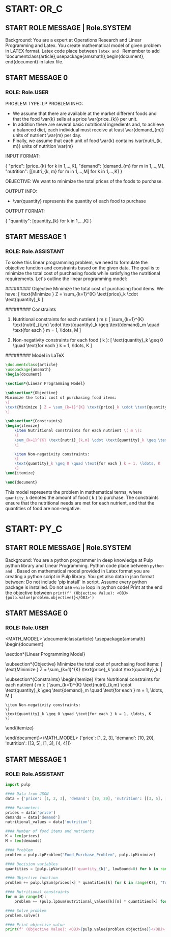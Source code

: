 # START: OR_C 
## START ROLE MESSAGE | Role.SYSTEM 
Background: You are a expert at Operations Research and Linear Programming and Latex. You create mathematical model of given problem in LATEX format. Latex code place between ```latex and ``` Remember to add 'documentclass{article},usepackage{amsmath},begin{document}, end{document} in latex file. 
## START MESSAGE 0 
### ROLE: Role.USER
<DESCRIPTION>
PROBLEM TYPE: LP
PROBLEM INFO:

- We assume that there are available at the market different foods and that the food \var{k} sells at a price \var{price_{k}} per unit. 
- In addition there are several basic nutritional ingredients and, to achieve a balanced diet, each individual must receive at least \var{demand_{m}} units of nutrient \var{m} per day. 
- Finally, we assume that each unit of food \var{k} contains \var{nutri_{k, m}} units of nutrition \var{m}

INPUT FORMAT:

{
	"price": [price_{k} for k in 1,...,K],
	"demand": [demand_{m} for m in 1,...,M],
	"nutrition": [[nutri_{k, m} for m in 1,...,M] for k in 1,...,K]
}


OBJECTIVE: We want to minimize the total prices of the foods to purchase.

OUTPUT INFO:

- \var{quantity} represents the quantity of each food to purchase

OUTPUT FORMAT:

{
	"quantity": [quantity_{k} for k in 1,...,K]
}
</DESCRIPTION>


## START MESSAGE 1 
### ROLE: Role.ASSISTANT
To solve this linear programming problem, we need to formulate the objective function and constraints based on the given data. The goal is to minimize the total cost of purchasing foods while satisfying the nutritional requirements. Let's outline the linear programming model:

######### Objective
Minimize the total cost of purchasing food items. We have:
\[
\text{Minimize } Z = \sum_{k=1}^{K} \text{price}_k \cdot \text{quantity}_k
\]

######### Constraints
1. Nutritional constraints for each nutrient \( m \):
   \[
   \sum_{k=1}^{K} \text{nutri}_{k,m} \cdot \text{quantity}_k \geq \text{demand}_m \quad \text{for each } m = 1, \ldots, M
   \]

2. Non-negativity constraints for each food \( k \):
   \[
   \text{quantity}_k \geq 0 \quad \text{for each } k = 1, \ldots, K
   \]

######### Model in LaTeX
```latex
\documentclass{article}
\usepackage{amsmath}
\begin{document}

\section*{Linear Programming Model}

\subsection*{Objective}
Minimize the total cost of purchasing food items:
\[
\text{Minimize } Z = \sum_{k=1}^{K} \text{price}_k \cdot \text{quantity}_k
\]

\subsection*{Constraints}
\begin{itemize}
    \item Nutritional constraints for each nutrient \( m \):
    \[
    \sum_{k=1}^{K} \text{nutri}_{k,m} \cdot \text{quantity}_k \geq \text{demand}_m \quad \text{for each } m = 1, \ldots, M
    \]

    \item Non-negativity constraints:
    \[
    \text{quantity}_k \geq 0 \quad \text{for each } k = 1, \ldots, K
    \]
\end{itemize}

\end{document}
```

This model represents the problem in mathematical terms, where `quantity_k` denotes the amount of food \( k \) to purchase. The constraints ensure that the nutritional needs are met for each nutrient, and that the quantities of food are non-negative.

# START: PY_C 
## START ROLE MESSAGE | Role.SYSTEM 
Background: You are a python programmer in deep knowledge at Pulp python library and Linear Programming. Python code place between ```python and ```. Based on mathematical model provided in Latex format you are creating a python script in Pulp library. You get also data in json format between: <DATA></DATA> Do not include 'pip install' in script. Assume every python package is installed. Do not use `while` loop in python code! Print at the end the objective between <OBJ></OBJ> `print(f' (Objective Value): <OBJ>{pulp.value(problem.objective)}</OBJ>')` 
## START MESSAGE 0 
### ROLE: Role.USER
<MATH_MODEL>
\documentclass{article}
\usepackage{amsmath}
\begin{document}

\section*{Linear Programming Model}

\subsection*{Objective}
Minimize the total cost of purchasing food items:
\[
\text{Minimize } Z = \sum_{k=1}^{K} \text{price}_k \cdot \text{quantity}_k
\]

\subsection*{Constraints}
\begin{itemize}
    \item Nutritional constraints for each nutrient \( m \):
    \[
    \sum_{k=1}^{K} \text{nutri}_{k,m} \cdot \text{quantity}_k \geq \text{demand}_m \quad \text{for each } m = 1, \ldots, M
    \]

    \item Non-negativity constraints:
    \[
    \text{quantity}_k \geq 0 \quad \text{for each } k = 1, \ldots, K
    \]
\end{itemize}

\end{document}</MATH_MODEL>
<DATA>
{'price': [1, 2, 3], 'demand': [10, 20], 'nutrition': [[3, 5], [1, 3], [4, 4]]}</DATA>


## START MESSAGE 1 
### ROLE: Role.ASSISTANT
```python
import pulp

#### Data from JSON
data = {'price': [1, 2, 3], 'demand': [10, 20], 'nutrition': [[3, 5], [1, 3], [4, 4]]}

#### Parameters
prices = data['price']
demands = data['demand']
nutritional_values = data['nutrition']

#### Number of food items and nutrients
K = len(prices)
M = len(demands)

#### Problem
problem = pulp.LpProblem("Food_Purchase_Problem", pulp.LpMinimize)

#### Decision variables
quantities = [pulp.LpVariable(f'quantity_{k}', lowBound=0) for k in range(K)]

#### Objective function
problem += pulp.lpSum(prices[k] * quantities[k] for k in range(K)), "Total_Cost"

#### Nutritional constraints
for m in range(M):
    problem += (pulp.lpSum(nutritional_values[k][m] * quantities[k] for k in range(K)) >= demands[m], f"Nutrient_{m}")

#### Solve problem
problem.solve()

#### Print objective value
print(f' (Objective Value): <OBJ>{pulp.value(problem.objective)}</OBJ>')
```

